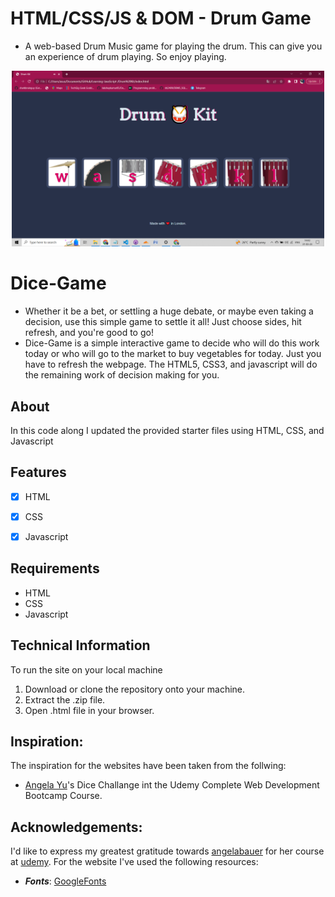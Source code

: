 # HTML/CSS/JS & DOM - Drum Game 
- A web-based Drum Music game for playing the drum. This can give you an experience of drum playing. So enjoy playing.
<p align="center"><img src="https://github.com/1539sakshi/Learning-JavaScript-/blob/main/Drum%20Kit/images/Drum_Game.png" width="500"/></p>

# Dice-Game
- Whether it be a bet, or settling a huge debate, or maybe even taking a decision, use this simple game to settle it all! Just choose sides, hit refresh, and you're good to go!
- Dice-Game is a simple interactive game to decide who will do this work today or who will go to the market to buy vegetables for today. Just you have to refresh the webpage. The HTML5, CSS3, and javascript will do the remaining work of decision making for you.


## About
In this code along I updated the provided starter files using
HTML, CSS, and Javascript


## Features
- [x] HTML
- [x] CSS
- [x] Javascript


## Requirements
- HTML
- CSS
- Javascript


## Technical Information

To run the site on your local machine

1. Download or clone the repository onto your machine.
2. Extract the .zip file.
3. Open .html file in your browser.

## Inspiration:
The inspiration for the websites have been taken from the follwing:
* [Angela Yu](https://github.com/angelabauer)'s Dice Challange int the Udemy Complete Web Development Bootcamp Course.

## Acknowledgements:
I'd like to express my greatest gratitude towards [angelabauer](https://github.com/angelabauer) for her course at [udemy](https://www.udemy.com/course/the-complete-web-development-bootcamp/).
For the website I've used the following resources:
* ***Fonts***: [GoogleFonts](https://fonts.google.com/)
